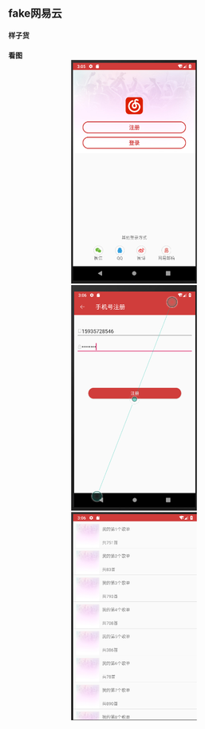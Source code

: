 fake网易云
----------
<h4>样子货
<h4>看图
 <br>
<center>
<img src="https://github.com/AsparaW/redrock.android.homework/blob/master/%E7%AC%AC%E4%BA%94%E6%AC%A1/lv4/sample/index.png" width = "50%" height="50%"/>
<br>
<img src="https://github.com/AsparaW/redrock.android.homework/blob/master/%E7%AC%AC%E4%BA%94%E6%AC%A1/lv4/sample/reg.png" width = "50%" height="50%"/>
<br>
<img src="https://github.com/AsparaW/redrock.android.homework/blob/master/%E7%AC%AC%E4%BA%94%E6%AC%A1/lv4/sample/list.png" width = "50%" height="50%"/>
</center>
